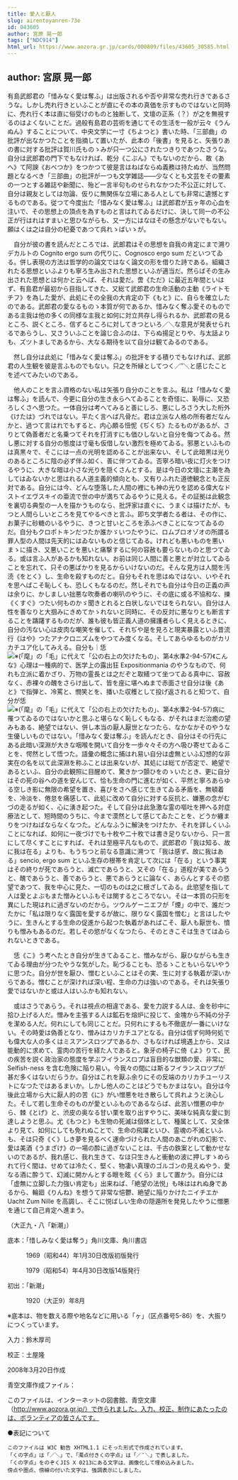 ```yaml
---
title: 愛人と厭人
slug: airentoyanren-73e
id: 043605
author: 宮原 晃一郎
tags: ["NDC914"]
html_url: https://www.aozora.gr.jp/cards/000809/files/43605_30585.html
---
```


## author: 宮原 晃一郎

有島武郎君の「惜みなく愛は奪ふ」は出版されるや否や非常な売れ行きであるさうな。しかし売れ行きといふことが直にその本の真価を示すものではないと同時に、売れ行く本は直に俗受けのものと独断して、文壇の正系（？）が之を無視するのはよくないことだ。過般有島君の芸術を通じてその生活を一般が云々《うんぬん》することについて、中央文学に一寸《ちよつと》書いた時、「三部曲」の批評が出なかつたことを指摘して置いたが、此本の「後書」を見ると、矢張りあの書に対する批評は賀川氏ものゝみが只一つ公にされたつきりであつたさうな。自分は武郎君の門下でもなければ、乾分《こぶん》でもないのだから、敢《あへ》て阿諛《おべつか》をつかつて彼是言はねばならぬ義務は持たぬが、当然問題となるべき「三部曲」の批評が一つも文学雑誌――少なくとも文芸をその要素の一つとする雑誌や新聞に、殆ど一言半句ものせられなかつた不公正に対して、自分は親友としては勿論、仮りに無関係な立場にある人としても非常に遺憾とするものである。従つて今度出た「惜みなく愛は奪ふ」は武郎君が五ヶ年の心血を注いで、その思想上の頂点を為すものと言はれてゐるだけに、決して同一の不公正が行はれはすまいと思ひながらも、又一方にはなほその懸念がないでもない。願はくは之は自分の杞憂であつて呉れゝばいゝが。

　自分が彼の書を読んだところでは、武郎君はその思想を自我の肯定にまで溯りデカルトの Cognito ergo sum の代りに、Cognosco ergo sum だといつてゐる。併し表現の方法は哲学的の論文ではなく論文の形を借りた詩である。組織されたる思想といふよりも寧ろ生み出された思想といふが適当だ。然らばその生み出された思想とは何かと云へば、それは愛だ。啻《ただ》に最近五年間といはず、有島君が最初から目指してきた、又総て武郎君の生命活動の主動《ライトモチフ》を為した愛が、此処にその全我の大肯定の下《もと》に、自らを確立したのである。武郎君の愛なるものゝ本質が何であるか、惜みなく奪ふ愛そのものである主我は他の多くの同様な主我と如何に対立共存し得られるか、武郎君の見るところ、説くところ、信ずるところに対してきつといろ／＼な意見が発表せられるであらうし、又さういふことを論じ合ふのは、下らぬ揚足とりや、与太話よりも、ズツトましであるから、大なる期待を以て自分は観てゐるのである。

　然し自分は此処に「惜みなく愛は奪ふ」の批評をする積りでもなければ、武郎君の人生観を彼是言ふものでもない。只之を所縁としてつく／″＼と感じたことを述べてみたいのである。

　他人のことを言ふ資格のない私は矢張り自分のことを言ふ。私は「惜みなく愛は奪ふ」を読んで、今更に自分の生き永らへてゐることを奇怪に、恥辱に、又恐ろしくさへ思つた。一体自分は考へてみると善にしろ、悪にしろさう大した桁外《けたは》づれではない。平たく言へば凡骨だ。君は立派な人格の所有者だなんかと、過つて言はれでもすると、内心頗る忸怩《ぢくぢ》たるものがあるが、さりとて偽善者だと名乗つてそれを打消すにも価ひしないと自分を侮つてゐる。然し悪に対する自分の態度は寸毫も仮借しない激烈を極めてゐる。邪悪といふものは真黒々で、そこには一点の光明を認めることが出来ない、そして此暗黒は光りのあるところに陰の必ず伴ふ如く、善に伴つてゐる。否寧ろ暗い夜に灯火をつけるやうに、大きな暗は小さな光りを隠くさんとする。是は今日の文壇に主潮を為してはゐないかと思はれる人道主義的傾向とも、又有りふれた道徳観念とも正反対である。自分には今、どんな堕落した人間の裡にも神の光りを認める偉大なドストイエヴスキイの亜流で世の中が満ちてゐるやうに見える。その証拠は此観念を裏切る典型の一人を描かうものなら、批評家は直ぐに、うまくは描けたが、もつと人間らしいところを見てやるべきと言ふ。即ち文学者たる者は、その作に、お菓子に砂糖のいるやうに、きつと甘いところを添ふべきことになつてゐるのだ。自分もクロポトキンだつたか誰かゞいつたやうに、ロムブロオゾオの所謂る罪人型の人間は先天的にはゐないものと信じてゐる。けれども悪いものを悪いまゝに描き、又悪いことを悪いと痛撃するに何の容赦も要らないものと思つてゐる。或は言ふ人があるかも知れない。お前は同じ人間に善と悪とが対立してゐることを忘れて、只その悪ばかりを見るからいけないのだ。そんな見方は人間を汚涜《をとく》し、生命を殺すものだと。自分もそれを思はぬではない、いやそれを思へばこそ恥しくも、恐しくもなるのだ。然しそれでも自分は今日の正義の声は余りに、かしましい拙悪な吹奏者の喇叭のやうに、その底に或る不協和な、擽《くすぐ》つたい何ものかゞ聞きとれると白状しないではをられない。自分は人性を善なりと大掴みにきめてかゝれないと同時に、その反対に悪なりとも断言することを躊躇するものだが、誰も彼も皆正義人道の擁護者らしく見えるときに、自分の汚ない心は皮肉な嘲笑を催して、それぢや是を見ろと現実暴露といふ昔流行《はや》つたアナクロニズムをやつてみ度くなる。そしてあらゆるものがカリカチユア化してみえる。自分も｜恁![※(「麾」の「毛」に代えて「公の右上の欠けたもの」、第4水準2-94-57)](https://www.aozora.gr.jp/cards/000809/files/../../../gaiji/2-94/2-94-57.png)《こんな》心理は一種病的で、医学上の露出狂 Expositionmania のやうなもので、何れも立派に着かざり、万物の霊長とは之だぞと取繕つて坐つてゐる真中に、容赦なく、赤裸々の醜をさらけ出して、皆を座に堪へぬまで赤面させ自分は後《あと》で指弾と、冷罵と、憫笑とを、播いた収穫として投げ返されると知つて、自分が恁![※(「麾」の「毛」に代えて「公の右上の欠けたもの」、第4水準2-94-57)](https://www.aozora.gr.jp/cards/000809/files/../../../gaiji/2-94/2-94-57.png)病に罹つてゐるのではないかと思ふと堪らなく恥しくもなる、がそれはまだ治癒の望みもある、絶望ではない、併し本当の厭人厭世となつたら、なかなかそのやうな生優しいものではない。「惜みなく愛は奪ふ」を読んだとき、自分はその行先にある此暗い深淵が大きな咽喉を開いて自分を一歩々々その方へ吸ひ寄せてゐることを、愕然として悟つた。語彙の概念に捕はれ易い自分は虚無といふ幻想的な非実在の名を以て此深淵を称ふことは出来ないが、其処には総てが否定で、絶望であるといふ、自分の此観照に目醒めて、驚きかつ顫ひをのゝいたとき、更に自分はその死の谷への道を安んじて、恰も生命の門に進むが如く、平然と寧ろあらゆる空しき影に無限の希望を置き、喜びをさへ感じて生きてゐる矛盾を、無頓着を、冷淡を、倦怠を痛感して、此処に改めて自分に対する反抗と、嫌悪の念がむづの走るが如く、心に湧き起つた。そして自分は此急激な霊の嘔吐を押へる対症療法として、短時間のうちに、今まで漠然として感じてゐたことを、どうか纏まりをつけねばならなくなつた。どんなふうに解決をつけたか、それを詳しくいふことになれば、如何に一夜づけでも十枚や二十枚では書き足りないから、只一言にして尽くすことにすれば、それは至極平凡なもので、武郎君の「我は知る、故に我は在る」よりも、もうちつと前なる意識に溯つて「我は感ず、故に我はある」sencio, ergo sum といふ生存の根帯を肯定して次には「在る」という事実はその終りが死であらうと、滅亡であらうと、又その「在る」道程が美であらうと、醜であらうと、善であらうと、悪であらうとに論なく、あらんとするその慾望であつて、我を中心に見た、一切のものは之に根ざしてゐる。此慾望を指して人は愛とよぶもまた憎みといふもそは関するところでない。そは一本質の只形を異にした現はれに過ぎないのだから。ツウルゲーニエフが「煙」の中で、誰だつたかに「私は限りなく露国を愛するが故に、限りなく露国を憎む」と言はしたやうに、生きんとする生命の促進から起つた執着があればこそ、厭人も厭世も、憤りも憎みもあるのだ。若しその慾がなくなつたら、そのときこそは生きてはゐられないときである。

　恁《こ》う考へたとき自分が生きてゐること、憎みながら、厭ひながらも生きてゐる理由が分つたやうな気がした。恥づることも、恐るゝこともいらないやうに思つた。自分が世を厭ひ、憎むといふことはその実、生に対する執着が深いからである。憎むことが深ければ深い程、生命の力は強いのである。それは矢張り愛ではないかと或は人はいふかも知れない。

　或はさうであらう。それは視点の相違である、愛を力説する人は、金を砂中に拾ひ上げる人だ。憎みを主張する人は鉱石を熔炉に投じて、金塊から不純の分子を潔める人だ。何れにしても同じことだ。只何れにするも不徹底が一番にいけない。その時愛は偽善となり、憎みはカリカチユアとなる。自分は信ず何時何処でも偉大な人の多くはミスアンスロツプであるか、さもなければ境遇上から、又は能動的に求めて、霊肉の苦行を経た人であると。象牙の椅子に倚《よ》りて、民の疾苦を説く政治家の態度を学ぶフイランスロプは盲目的な獣類の愛、非常に Selfish-ness を含む危険に陥り易い。今我々の間には斯るフイランスロツプが甚だ多くはないだらうか。自分はこれを厭ふ余りにその反端のカリカチユーリストになつたではあるまいか。しかし他人のことはどうでもかまはない。自分は今後此立場から大に厭人的の苦《に》がい憎悪を吐き散らして呉れようと決心した。そして若し生命そのものが愛といふものであるならば、此苦い憎悪の中から、棘《とげ》と、渋皮の奥なる甘い栗を取り出すやうに、美味な純真な愛に到達しようと思ふ。尤《もつと》も生物の死滅は個体として、種属として、又全体より見て、如何にしても免れぬことで、生命の飛躍といひ、霊魂の不滅といふも、そは只奇《く》しき夢を見るべく運命づけられた人間のあこがれの幻影で、愛は美酒《うまざけ》の一場の酔に過ぎないことは、千古の鉄案として動かせないのであるが、我れ感じ、我れ生きて、なほ只生きんと衝動の波に押しすゝめられて行く間は、せめては冷たく、堅く、物凄い真理のゴルゴンの見えぬやう、愛なる酒に酔うて、幻滅に開かんとする眼を眩《くら》まして置かう。自分には「虚無に立脚した力強い肯定も」出来ねば、「絶望の法悦」も味ははれぬ身であるから、輪廻《りんね》を想うて非常な悒鬱、絶望に陥りかけたニイチエか Uacht Zum Nille を高調し、そこに悦ばしい生命の隠遁所を発見したやうに憎悪を通じて自己肯定へ進まう。

（大正九・八「新潮」）













底本：「惜しみなく愛は奪う」角川文庫、角川書店


　　　1969（昭和44）年1月30日改版初版発行

　　　1979（昭和54）年4月30日改版14版発行

初出：「新潮」

　　　1920（大正9）年8月

※底本は、物を数える際や地名などに用いる「ヶ」（区点番号5-86）を、大振りにつくっています。

入力：鈴木厚司

校正：土屋隆

2008年3月20日作成

青空文庫作成ファイル：

このファイルは、インターネットの図書館、青空文庫（http://www.aozora.gr.jp/）で作られました。入力、校正、制作にあたったのは、ボランティアの皆さんです。











●表記について


	このファイルは W3C 勧告 XHTML1.1 にそった形式で作成されています。
	「くの字点」は「／＼」で、「濁点付きくの字点」は「／″＼」で表しました。
	「くの字点」をのぞくJIS X 0213にある文字は、画像化して埋め込みました。
	傍点や圏点、傍線の付いた文字は、強調表示にしました。